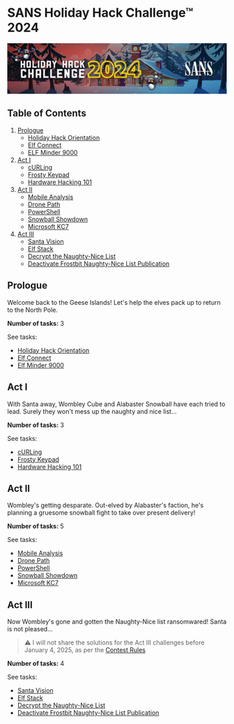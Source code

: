 # SANS Holiday Hack Challenge™ 2024
![banner](images/banner.jpg)

## Table of Contents
1. [Prologue](#prologue)
    - [Holiday Hack Orientation](challenges/PROLOGUE/Holiday%20Hack%20Orientation/README.md)
    - [Elf Connect](challenges/PROLOGUE/Elf%20Connect/README.md)
    - [ELF Minder 9000](challenges/PROLOGUE/Elf%20Minder%209000/README.md)
2. [Act I](#act-i)
    - [cURLing](challenges/ACT%20I/cURLing/README.md)
    - [Frosty Keypad](challenges/ACT%20I/Frosty%20Keypad/README.md)
    - [Hardware Hacking 101](challenges/ACT%20I/Hardware%20Hacking%20101/README.md)
3. [Act II](#act-ii)
    - [Mobile Analysis](challenges/ACT%20II/Mobile%20Analysis/README.md)
    - [Drone Path](challenges/ACT%20II/Drone%20Path/README.md)
    - [PowerShell](challenges/ACT%20II/PowerShell/README.md)
    - [Snowball Showdown](challenges/ACT%20II/Snowball%20Showdown/README.md)
    - [Microsoft KC7](challenges/ACT%20II/Microsoft%20KC7/README.md)
4. [Act III](#act-iii)
    - [Santa Vision](challenges/ACT%20III/Santa%20Vision/README.md)
    - [Elf Stack](challenges/ACT%20III/Elf%20Stack/README.md)
    - [Decrypt the Naughty-Nice List](challenges/ACT%20III/Decrypt%20the%20Naughty-Nice%20List/README.md)
    - [Deactivate Frostbit Naughty-Nice List Publication](challenges/ACT%20III/Deactivate%20Frostbit%20Naughty-Nice%20List%20Publication/README.md)

## Prologue
Welcome back to the Geese Islands! Let's help the elves pack up to return to the North Pole.

**Number of tasks:** 3

See tasks:
- [Holiday Hack Orientation](challenges/PROLOGUE/Holiday%20Hack%20Orientation/README.md)
- [Elf Connect](challenges/PROLOGUE/Elf%20Connect/README.md)
- [Elf Minder 9000](challenges/PROLOGUE/Elf%20Minder%209000/README.md)


## Act I
With Santa away, Wombley Cube and Alabaster Snowball have each tried to lead. Surely they won't mess up the naughty and nice list...

**Number of tasks:** 3

See tasks:
- [cURLing](challenges/ACT%20I/cURLing/README.md)
- [Frosty Keypad](challenges/ACT%20I/Frosty%20Keypad/README.md)
- [Hardware Hacking 101](challenges/ACT%20I/Hardware%20Hacking%20101/README.md)


## Act II
Wombley's getting desparate. Out-elved by Alabaster's faction, he's planning a gruesome snowball fight to take over present delivery!

**Number of tasks:** 5

See tasks:
- [Mobile Analysis](challenges/ACT%20II/Mobile%20Analysis/README.md)
- [Drone Path](challenges/ACT%20II/Drone%20Path/README.md)
- [PowerShell](challenges/ACT%20II/PowerShell/README.md)
- [Snowball Showdown](challenges/ACT%20II/Snowball%20Showdown/README.md)
- [Microsoft KC7](challenges/ACT%20II/Microsoft%20KC7/README.md)


## Act III
Now Wombley's gone and gotten the Naughty-Nice list ransomwared! Santa is not pleased...

> :warning: I will not share the solutions for the Act III challenges before January 4, 2025, as per the [Contest Rules](https://www.sans.org/mlp/holiday-hack-challenge-2024/)

**Number of tasks:** 4

See tasks:
- [Santa Vision](challenges/ACT%20III/Santa%20Vision/README.md)
- [Elf Stack](challenges/ACT%20III/Elf%20Stack/README.md)
- [Decrypt the Naughty-Nice List](challenges/ACT%20III/Decrypt%20the%20Naughty-Nice%20List/README.md)
- [Deactivate Frostbit Naughty-Nice List Publication](challenges/ACT%20III/Deactivate%20Frostbit%20Naughty-Nice%20List%20Publication/README.md)